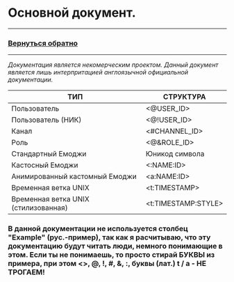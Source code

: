# Основной документ.
___

### **[Вернуться обратно](README.md)**
___

_Документация является некомерческим проектом. Данный документ является лишь интерпритацией англоязычной официальной документации._

| **ТИП**                              | **СТРУКТУРА**      | 
|--------------------------------------|--------------------|
| Пользователь                         | <@USER_ID>         |
| Пользователь (НИК)                   | <@!USER_ID>        |
| Канал                                | <#CHANNEL_ID>      |
| Роль                                 | <@&ROLE_ID>        |
| Стандартный Емоджи                   | Юникод символа     |
| Кастосный Емоджи                     | <:NAME:ID>         |
| Анимированный кастомный Емоджи       | <a:NAME:ID>        |
| Временная ветка UNIX                 | <t:TIMESTAMP>      |
| Временная ветка UNIX (стилизованная) | <t:TIMESTAMP:STYLE>|

### В данной документации не используется столбец "Example" (рус.-пример), так как я расчитываю, что эту документацию будут читать люди, немного понимающие в этом. Если ты не понимаешь, то просто стирай БУКВЫ из примера, при этом <>, @, !, #, &, :, буквы (лат.) t / a - **НЕ ТРОГАЕМ!**
